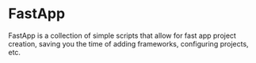 FastApp
=======

FastApp is a collection of simple scripts that allow for fast app project creation, saving you the time of adding frameworks, configuring projects, etc.